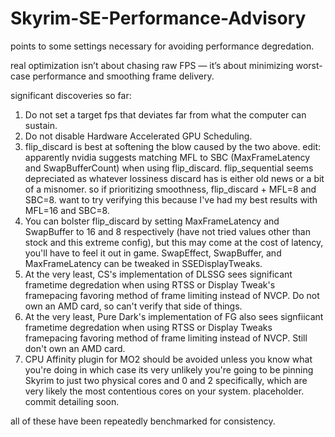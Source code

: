 # Skyrim-SE-Performance-Advisory
points to some settings necessary for avoiding performance degredation.

real optimization isn’t about chasing raw FPS — it’s about minimizing worst-case performance and smoothing frame delivery.

significant discoveries so far: 

1. Do not set a target fps that deviates far from what the computer can sustain. 
2. Do not disable Hardware Accelerated GPU Scheduling. 
3. flip_discard is best at softening the blow caused by the two above.
edit: apparently nvidia suggests matching MFL to SBC (MaxFrameLatency and SwapBufferCount) when using flip_discard. flip_sequential seems depreciated as whatever lossiness discard has is either old news or a bit of a misnomer. so if prioritizing smoothness, flip_discard + MFL=8 and SBC=8. want to try verifying this because I've had my best results with MFL=16 and SBC=8.
4. You can bolster flip_discard by setting MaxFrameLatency and SwapBuffer to 16 and 8 respectively (have not tried values other than stock and this extreme config), but this may come at the cost of latency, you'll have to feel it out in game. SwapEffect, SwapBuffer, and MaxFrameLatency can be tweaked in SSEDisplayTweaks. 
5. At the very least, CS's implementation of DLSSG sees significant frametime degredation when using RTSS or Display Tweak's framepacing favoring method of frame limiting instead of NVCP. Do not own an AMD card, so can't verify that side of things. 
6. At the very least, Pure Dark's implementation of FG also sees signfiicant frametime degredation when using RTSS or Display Tweaks framepacing favoring method of frame limiting instead of NVCP. Still don't own an AMD card.  
7. CPU Affinity plugin for MO2 should be avoided unless you know what you're doing in which case its very unlikely you're going to be pinning Skyrim to just two physical cores and 0 and 2 specifically, which are very likely the most contentious cores on your system. placeholder. commit detailing soon. 

all of these have been repeatedly benchmarked for consistency. 
